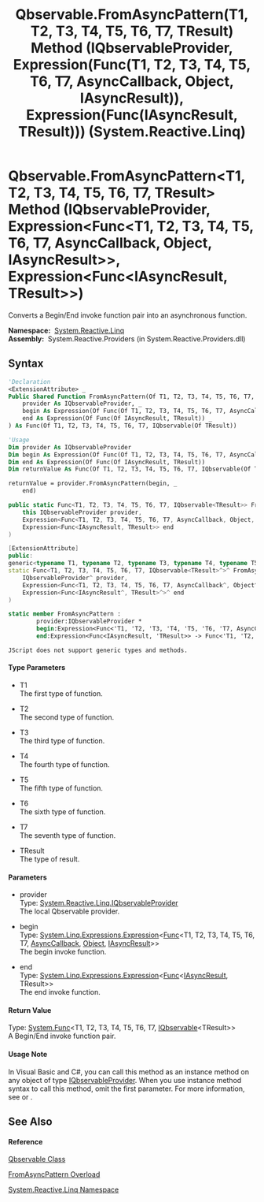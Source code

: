 ﻿---
title: Qbservable.FromAsyncPattern(T1, T2, T3, T4, T5, T6, T7, TResult) Method (IQbservableProvider, Expression(Func(T1, T2, T3, T4, T5, T6, T7, AsyncCallback, Object, IAsyncResult)), Expression(Func(IAsyncResult, TResult))) (System.Reactive.Linq)
TOCTitle: FromAsyncPattern(T1, T2, T3, T4, T5, T6, T7, TResult) Method (IQbservableProvider, Expression(Func(T1, T2, T3, T4, T5, T6, T7, AsyncCallback, Object, IAsyncResult)), Expression(Func(IAsyncResult, TResult)))
ms:assetid: M:System.Reactive.Linq.Qbservable.FromAsyncPattern``8(System.Reactive.Linq.IQbservableProvider,System.Linq.Expressions.Expression{System.Func{``0,``1,``2,``3,``4,``5,``6,System.AsyncCallback,System.Object,System.IAsyncResult}},System.Linq.Expressions.Expression{System.Func{System.IAsyncResult,``7}})
ms:mtpsurl: https://msdn.microsoft.com/en-us/library/Hh211742(v=VS.103)
ms:contentKeyID: 36069188
ms.date: 06/28/2011
mtps_version: v=VS.103
dev_langs:
- vb
- csharp
- c++
- fsharp
- jscript
---

# Qbservable.FromAsyncPattern\<T1, T2, T3, T4, T5, T6, T7, TResult\> Method (IQbservableProvider, Expression\<Func\<T1, T2, T3, T4, T5, T6, T7, AsyncCallback, Object, IAsyncResult\>\>, Expression\<Func\<IAsyncResult, TResult\>\>)

Converts a Begin/End invoke function pair into an asynchronous function.

**Namespace:**  [System.Reactive.Linq](hh211929\(v=vs.103\).md)  
**Assembly:**  System.Reactive.Providers (in System.Reactive.Providers.dll)

## Syntax

``` vb
'Declaration
<ExtensionAttribute> _
Public Shared Function FromAsyncPattern(Of T1, T2, T3, T4, T5, T6, T7, TResult) ( _
    provider As IQbservableProvider, _
    begin As Expression(Of Func(Of T1, T2, T3, T4, T5, T6, T7, AsyncCallback, Object, IAsyncResult)), _
    end As Expression(Of Func(Of IAsyncResult, TResult)) _
) As Func(Of T1, T2, T3, T4, T5, T6, T7, IQbservable(Of TResult))
```

``` vb
'Usage
Dim provider As IQbservableProvider
Dim begin As Expression(Of Func(Of T1, T2, T3, T4, T5, T6, T7, AsyncCallback, Object, IAsyncResult))
Dim end As Expression(Of Func(Of IAsyncResult, TResult))
Dim returnValue As Func(Of T1, T2, T3, T4, T5, T6, T7, IQbservable(Of TResult))

returnValue = provider.FromAsyncPattern(begin, _
    end)
```

``` csharp
public static Func<T1, T2, T3, T4, T5, T6, T7, IQbservable<TResult>> FromAsyncPattern<T1, T2, T3, T4, T5, T6, T7, TResult>(
    this IQbservableProvider provider,
    Expression<Func<T1, T2, T3, T4, T5, T6, T7, AsyncCallback, Object, IAsyncResult>> begin,
    Expression<Func<IAsyncResult, TResult>> end
)
```

``` c++
[ExtensionAttribute]
public:
generic<typename T1, typename T2, typename T3, typename T4, typename T5, typename T6, typename T7, typename TResult>
static Func<T1, T2, T3, T4, T5, T6, T7, IQbservable<TResult>^>^ FromAsyncPattern(
    IQbservableProvider^ provider, 
    Expression<Func<T1, T2, T3, T4, T5, T6, T7, AsyncCallback^, Object^, IAsyncResult^>^>^ begin, 
    Expression<Func<IAsyncResult^, TResult>^>^ end
)
```

``` fsharp
static member FromAsyncPattern : 
        provider:IQbservableProvider * 
        begin:Expression<Func<'T1, 'T2, 'T3, 'T4, 'T5, 'T6, 'T7, AsyncCallback, Object, IAsyncResult>> * 
        end:Expression<Func<IAsyncResult, 'TResult>> -> Func<'T1, 'T2, 'T3, 'T4, 'T5, 'T6, 'T7, IQbservable<'TResult>> 
```

``` jscript
JScript does not support generic types and methods.
```

#### Type Parameters

  - T1  
    The first type of function.

<!-- end list -->

  - T2  
    The second type of function.

<!-- end list -->

  - T3  
    The third type of function.

<!-- end list -->

  - T4  
    The fourth type of function.

<!-- end list -->

  - T5  
    The fifth type of function.

<!-- end list -->

  - T6  
    The sixth type of function.

<!-- end list -->

  - T7  
    The seventh type of function.

<!-- end list -->

  - TResult  
    The type of result.

#### Parameters

  - provider  
    Type: [System.Reactive.Linq.IQbservableProvider](hh212104\(v=vs.103\).md)  
    The local Qbservable provider.  

<!-- end list -->

  - begin  
    Type: [System.Linq.Expressions.Expression](https://msdn.microsoft.com/en-us/library/Bb335710)\<[Func](https://msdn.microsoft.com/en-us/library/Dd386894)\<T1, T2, T3, T4, T5, T6, T7, [AsyncCallback](https://msdn.microsoft.com/en-us/library/ckbe7yh5), [Object](https://msdn.microsoft.com/en-us/library/e5kfa45b), [IAsyncResult](https://msdn.microsoft.com/en-us/library/ft8a6455)\>\>  
    The begin invoke function.  

<!-- end list -->

  - end  
    Type: [System.Linq.Expressions.Expression](https://msdn.microsoft.com/en-us/library/Bb335710)\<[Func](https://msdn.microsoft.com/en-us/library/Bb549151)\<[IAsyncResult](https://msdn.microsoft.com/en-us/library/ft8a6455), TResult\>\>  
    The end invoke function.  

#### Return Value

Type: [System.Func](https://msdn.microsoft.com/en-us/library/Dd289456)\<T1, T2, T3, T4, T5, T6, T7, [IQbservable](hh229328\(v=vs.103\).md)\<TResult\>\>  
A Begin/End invoke function pair.  

#### Usage Note

In Visual Basic and C\#, you can call this method as an instance method on any object of type [IQbservableProvider](hh212104\(v=vs.103\).md). When you use instance method syntax to call this method, omit the first parameter. For more information, see [](https://msdn.microsoft.com/en-us/library/Bb384936) or [](https://msdn.microsoft.com/en-us/library/Bb383977).

## See Also

#### Reference

[Qbservable Class](hh211693\(v=vs.103\).md)

[FromAsyncPattern Overload](hh229485\(v=vs.103\).md)

[System.Reactive.Linq Namespace](hh211929\(v=vs.103\).md)

